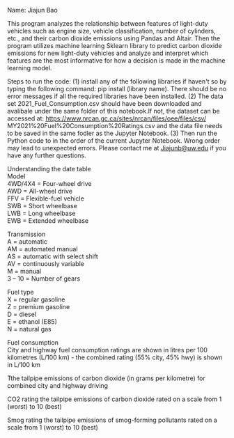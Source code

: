 Name: Jiajun Bao

This program analyzes the relationship between features of light-duty vehicles
such as engine size, vehicle classification, number of cylinders, etc., and
their carbon dioxide emissions using Pandas and Altair. Then the program
utilizes machine learning Sklearn library to predict carbon dioxide emissions
for new light-duty vehicles and analyze and interpret which features are the
most informative for how a decision is made in the machine learning model.

Steps to run the code:
(1) install any of the following libraries if haven't so by typing the
    following command: pip install (library name). There should be no error
    messages if all the required libraries have been installed.
(2) The data set 2021_Fuel_Consumption.csv should have been downloaded and
    avalibale under the same folder of this notebook.If not, the dataset can
    be accessed at: https://www.nrcan.gc.ca/sites/nrcan/files/oee/files/csv/     
    MY2021%20Fuel%20Consumption%20Ratings.csv and the data file needs to be 
    saved in the same fodler as the Jupyter Notebook.
(3) Then run the Python code to in the order of the current Jupyter Notebook.
    Wrong order may lead to unexpected errors. Please contact me at 
    Jiajunb@uw.edu if you have any further questions.

Understanding the date table					
Model	
    4WD/4X4 = Four-wheel drive				
	AWD = All-wheel drive				
	FFV = Flexible-fuel vehicle				
	SWB = Short wheelbase				
	LWB = Long wheelbase				
	EWB = Extended wheelbase	

Transmission	
    A = automatic				
	AM = automated manual				
	AS = automatic with select shift				
	AV = continuously variable				
	M = manual				
	3 – 10 = Number of gears
				
Fuel type	
    X = regular gasoline				
	Z = premium gasoline				
	D = diesel				
	E = ethanol (E85)				
	N = natural gas		

Fuel consumption	
City and highway fuel consumption ratings are shown in litres per 100
kilometres (L/100 km) - the combined rating (55% city, 45% hwy) is shown
in L/100 km 

Tthe tailpipe emissions of carbon dioxide (in grams per kilometre) for
combined city and highway driving	

CO2 rating	the tailpipe emissions of carbon dioxide rated on a scale from
1 (worst) to 10 (best)				

Smog rating	the tailpipe emissions of smog-forming pollutants rated on a scale
from 1 (worst) to 10 (best)